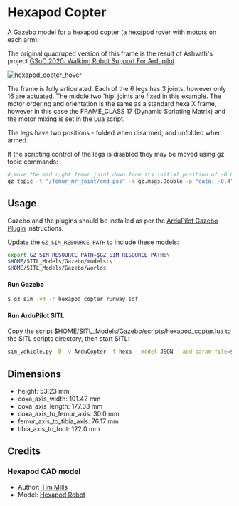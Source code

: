 # Hexapod Copter

A Gazebo model for a hexapod copter (a hexapod rover with motors on each arm).

The original quadruped version of this frame is the result of Ashvath's project [GSoC 2020: Walking Robot Support For Ardupilot](https://discuss.ardupilot.org/t/gsoc-2020-walking-robot-support-for-ardupilot/57080).


![hexapod_copter_hover](https://user-images.githubusercontent.com/24916364/225340320-9aa31fe2-4602-4036-ba6b-491f72097c01.jpg)

The frame is fully articulated. Each of the 6 legs has 3 joints, however only 16 are actuated. The middle two 'hip' joints are fixed in this example. The motor ordering and orientation is the same as a standard hexa X frame, however in this case the FRAME_CLASS 17 (Dynamic Scripting Matrix) and the motor mixing is set in the Lua script.

The legs have two positions - folded when disarmed, and unfolded when armed.

If the scripting control of the legs is disabled they may be moved using gz topic commands:

```bash
# move the mid right femur joint down from its initial position of -0.6 rad to -0.4 rad 
gz topic -t "/femur_mr_joint/cmd_pos" -m gz.msgs.Double -p "data: -0.4"
```

## Usage

Gazebo and the plugins should be installed as per the [ArduPilot Gazebo Plugin](https://github.com/ArduPilot/ardupilot_gazebo) instructions.

Update the `GZ_SIM_RESOURCE_PATH` to include these models:

```bash
export GZ_SIM_RESOURCE_PATH=$GZ_SIM_RESOURCE_PATH:\
$HOME/SITL_Models/Gazebo/models:\
$HOME/SITL_Models/Gazebo/worlds
```

#### Run Gazebo

```bash
$ gz sim -v4 -r hexapod_copter_runway.sdf
```

#### Run ArduPilot SITL

Copy the script $HOME/SITL_Models/Gazebo/scripts/hexapod_copter.lua to the SITL scripts directory,
then start SITL:

```bash
sim_vehicle.py -D -v ArduCopter -f hexa --model JSON --add-param-file=$HOME/SITL_Models/Gazebo/config/hexapod_copter.param --console
```

## Dimensions

- height: 53.23 mm
- coxa_axis_width: 101.42 mm
- coxa_axis_length: 177.03 mm
- coxa_axis_to_femur_axis: 30.0 mm
- femur_axis_to_tibia_axis: 76.17 mm
- tibia_axis_to_foot: 122.0 mm

## Credits

### Hexapod CAD model

- Author: [Tim Mills](https://grabcad.com/tim.mills-1)
- Model: [Hexapod Robot](https://grabcad.com/library/hexapod-robot-1)
